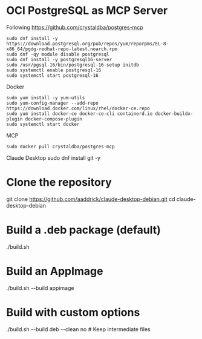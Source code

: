 # OCI PostgreSQL as MCP Server

Following https://github.com/crystaldba/postgres-mcp

```
sudo dnf install -y https://download.postgresql.org/pub/repos/yum/reporpms/EL-8-x86_64/pgdg-redhat-repo-latest.noarch.rpm
sudo dnf -qy module disable postgresql
sudo dnf install -y postgresql16-server
sudo /usr/pgsql-16/bin/postgresql-16-setup initdb
sudo systemctl enable postgresql-16
sudo systemctl start postgresql-16
```


Docker
```
sudo yum install -y yum-utils  
sudo yum-config-manager --add-repo https://download.docker.com/linux/rhel/docker-ce.repo
sudo yum install docker-ce docker-ce-cli containerd.io docker-buildx-plugin docker-compose-plugin
sudo systemctl start docker
```

MCP
```
sudo docker pull crystaldba/postgres-mcp
```

Claude Desktop
sudo dnf install git -y
# Clone the repository
git clone https://github.com/aaddrick/claude-desktop-debian.git
cd claude-desktop-debian

# Build a .deb package (default)
./build.sh

# Build an AppImage
./build.sh --build appimage

# Build with custom options
./build.sh --build deb --clean no  # Keep intermediate files
